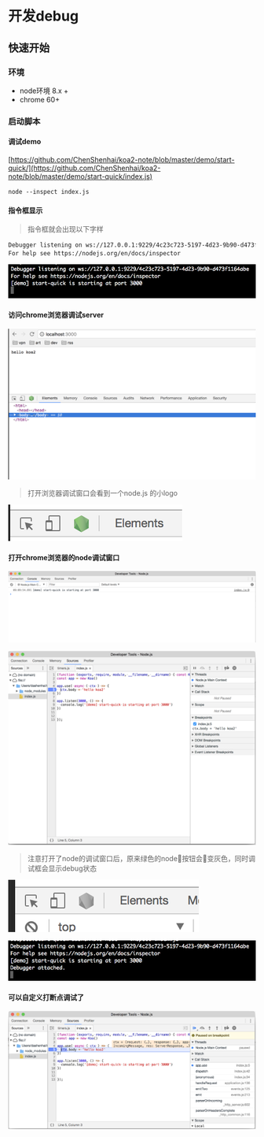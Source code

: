 # 开发debug

## 快速开始

### 环境
- node环境 8.x +
- chrome 60+

### 启动脚本

#### 调试demo 

[https://github.com/ChenShenhai/koa2-note/blob/master/demo/start-quick/](https://github.com/ChenShenhai/koa2-note/blob/master/demo/start-quick/index.js)


```
node --inspect index.js
```

#### 指令框显示

> 指令框就会出现以下字样

``` sh
Debugger listening on ws://127.0.0.1:9229/4c23c723-5197-4d23-9b90-d473f1164abe
For help see https://nodejs.org/en/docs/inspector
```
![debug-result](./../images/debug-result-001.png)

#### 访问chrome浏览器调试server

![debug-result](./../images/debug-result-002.png)

>  打开浏览器调试窗口会看到一个node.js 的小logo

![debug-result](./../images/debug-result-003.png)

#### 打开chrome浏览器的node调试窗口
![debug-result](./../images/debug-result-004.png)

![debug-result](./../images/debug-result-006.png)

> 注意打开了node的调试窗口后，原来绿色的node按钮会变灰色，同时调试框会显示debug状态

![debug-result](./../images/debug-result-005.png)

![debug-result](./../images/debug-result-008.png)

#### 可以自定义打断点调试了

![debug-result](./../images/debug-result-007.png)
